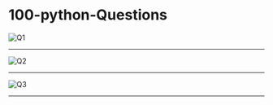 # 100-python-Questions
![Q1](https://github.com/shubhankarahire/100-python-Questions/assets/152575983/d84b002f-18be-4013-8cb8-8f432e7fafa4)
***********************************************************************************************************************************************************************************************************
![Q2](https://github.com/shubhankarahire/100-python-Questions/assets/152575983/b0439038-f504-4434-90ab-47f42aa485c2)
***********************************************************************************************************************************************************************************************************
![Q3](https://github.com/shubhankarahire/100-python-Questions/assets/152575983/0a75dd66-853f-4ea0-8dbe-81386e0ce068)
***********************************************************************************************************************************************************************************************************
